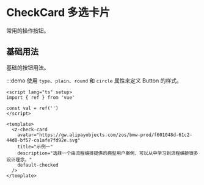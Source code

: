 # CheckCard 多选卡片

常用的操作按钮。

## 基础用法

基础的按钮用法。

:::demo 使用 `type`、`plain`、`round` 和 `circle` 属性来定义 Button 的样式。

```vue
<script lang="ts" setup>
import { ref } from 'vue'

const val = ref('')
</script>

<template>
  <z-check-card
    avatar="https://gw.alipayobjects.com/zos/bmw-prod/f601048d-61c2-44d0-bf57-ca1afe7fd92e.svg"
    title="示例一"
    description="选择一个由流程编排提供的典型用户案例，可以从中学习到流程编排很多设计理念。"
    default-checked
  />
</template>
```
